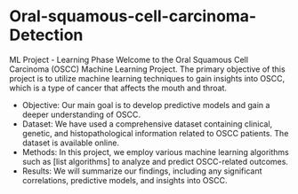 # Oral-squamous-cell-carcinoma-Detection
ML Project - Learning Phase
Welcome to the Oral Squamous Cell Carcinoma (OSCC) Machine Learning Project. 
The primary objective of this project is to utilize machine learning techniques to gain insights into OSCC, which is a type of cancer that affects the mouth and throat.
- Objective: Our main goal is to develop predictive models and gain a deeper understanding of OSCC.
- Dataset: We have used a comprehensive dataset containing clinical, genetic, and histopathological information related to OSCC patients. The dataset is available online.
- Methods: In this project, we employ various machine learning algorithms such as [list algorithms] to analyze and predict OSCC-related outcomes.
- Results: We will summarize our findings, including any significant correlations, predictive models, and insights into OSCC.

